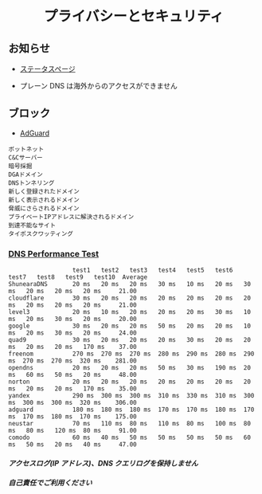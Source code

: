 <h1 align="center">
  プライバシーとセキュリティ
</h1>

## お知らせ

- [ステータスページ](https://stats.uptimerobot.com/4w3kDCzEx3)

- プレーン DNS は海外からのアクセスができません

## ブロック

- [AdGuard](https://github.com/AdguardTeam/AdGuardSDNSFilter)

```
ボットネット
C&Cサーバー
暗号採掘
DGAドメイン
DNSトンネリング
新しく登録されたドメイン
新しく表示されるドメイン
脅威にさらされるドメイン
プライベートIPアドレスに解決されるドメイン
到達不能なサイト
タイポスクワッティング
```

### [DNS Performance Test](https://github.com/cleanbrowsing/dnsperftest)

```
                  test1   test2   test3   test4   test5   test6   test7   test8   test9   test10  Average
ShunearaDNS       20 ms   20 ms   20 ms   30 ms   10 ms   20 ms   30 ms   20 ms   20 ms   20 ms     21.00
cloudflare        30 ms   20 ms   20 ms   20 ms   20 ms   20 ms   20 ms   20 ms   20 ms   20 ms     21.00
level3            20 ms   10 ms   20 ms   20 ms   20 ms   30 ms   10 ms   20 ms   30 ms   20 ms     20.00
google            30 ms   20 ms   20 ms   50 ms   20 ms   20 ms   10 ms   20 ms   30 ms   20 ms     24.00
quad9             30 ms   20 ms   20 ms   20 ms   30 ms   20 ms   20 ms   20 ms   20 ms   170 ms    37.00
freenom           270 ms  270 ms  270 ms  280 ms  290 ms  280 ms  290 ms  270 ms  270 ms  320 ms    281.00
opendns           20 ms   20 ms   20 ms   50 ms   30 ms   190 ms  20 ms   60 ms   50 ms   20 ms     48.00
norton            20 ms   20 ms   20 ms   20 ms   20 ms   20 ms   20 ms   20 ms   20 ms   170 ms    35.00
yandex            290 ms  300 ms  300 ms  310 ms  330 ms  310 ms  300 ms  300 ms  300 ms  320 ms    306.00
adguard           180 ms  180 ms  180 ms  170 ms  170 ms  180 ms  170 ms  170 ms  180 ms  170 ms    175.00
neustar           70 ms   110 ms  80 ms   110 ms  80 ms   100 ms  80 ms   80 ms   120 ms  80 ms     91.00
comodo            60 ms   40 ms   50 ms   50 ms   50 ms   50 ms   60 ms   50 ms   20 ms   40 ms     47.00
```

#### _アクセスログ(IP アドレス)、DNS クエリログを保持しません_

#### _自己責任でご利用ください_
